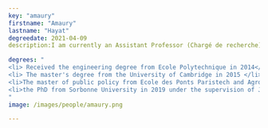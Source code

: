```yaml
---
key: "amaury"
firstname: "Amaury"
lastname: "Hayat"
degreedate: 2021-04-09
description:I am currently an Assistant Professor (Chargé de recherche) at Ecole des Ponts Paristech. I am interested in the control and stabilization of nonlinear partial differential equations and in particular of hyperbolic systems. I am also working on teaching mathematics to a neural network and using deep language models to predict mathematical results.

degrees: "
<li> Received the engineering degree from Ecole Polytechnique in 2014</li>
<li> The master's degree from the University of Cambridge in 2015 </li>
<li>The master of public policy from Ecole des Ponts Paristech and AgroParistech in 2016 </li>
<li>the PhD from Sorbonne University in 2019 under the supervision of Jean-Michel Coron. In 2019 - 2020, I was a postdoctoral associate in Benedetto Piccoli's lab.</li>
"
image: /images/people/amaury.png

---
```

